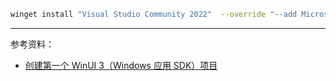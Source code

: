 

```bash
winget install "Visual Studio Community 2022"  --override "--add Microsoft.VisualStudio.Workload.ManagedDesktop Microsoft.VisualStudio.ComponentGroup.WindowsAppSDK.Cs" -s msstore
```




--------------

参考资料：
- [创建第一个 WinUI 3（Windows 应用 SDK）项目](https://learn.microsoft.com/zh-cn/windows/apps/winui/winui3/create-your-first-winui3-app)